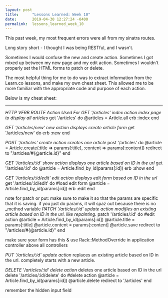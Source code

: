 ```yaml
---
layout: post
title:      "Lessons Learned: Week 10"
date:       2019-04-30 12:27:24 -0400
permalink:  lessons_learned_week_10
---
```


This past week, my most frequent errors were all from my sinatra routes. 

Long story short - I thought I was being RESTful, and I wasn't. 

Sometimes I would confuse the new and create action. 
Sometimes I got mixed up between my new page and my edit action.
Sometimes I wouldn't properly set the HTML forms to patch or delete. 

The most helpful thing for me to do was to extract information from the Learn.co lessons, and make my own cheat sheet.
This allowed me to be more familiar with the appropriate code and purpose of each action.

Below is my cheat sheet:

***

<em>HTTP VERB    ROUTE    Action    Used For
GET    '/articles'    index action    index page to display all articles</em>
get '/articles' do
  @articles = Article.all
  erb :index
end

<em>GET        '/articles/new'          new action      displays create article form</em>
get '/articles/new' do
  erb :new
end

<em>POST    '/articles'      create action    creates one article</em>
post '/articles' do
  @article = Article.create(:title => params[:title], :content => params[:content])
  redirect to "/articles/#{@article.id}"
end

<em>GET        '/articles/:id'    show action      displays one article based on ID in the url</em>
get '/articles/:id' do
  @article = Article.find_by_id(params[:id])
  erb :show
end

<em>GET    '/articles/:id/edit'    edit action    displays edit form based on ID in the url</em>
get '/articles/:id/edit' do  #load edit form
    @article = Article.find_by_id(params[:id])
    erb :edit
  end

note for patch or put: make sure to make it so that the params are specific that it is saving. if you just do params,
it will spaz out because there is no _method variable
<em>PATCH    '/articles/:id'    update action    modifies an existing article based on ID in the url. like repainting.</em>
patch '/articles/:id' do #edit action
  @article = Article.find_by_id(params[:id])
  @article.title = params[:title]
  @article.content = params[:content]
  @article.save
  redirect to "/articles/#{@article.id}"
end
<!--<input id="hidden" type="hidden" name="_method" value="patch">-->
make sure your form has this & use Rack::MethodOverride in application controller above all controllers

<em>PUT    '/articles/:id'    update action   </em> replaces an existing article based on ID in the url. completely starts with a new article.

<em>DELETE    '/articles/:id'    delete action</em>    deletes one article based on ID in the url
delete '/articles/:id/delete' do #delete action
  @article = Article.find_by_id(params[:id])
  @article.delete
  redirect to '/articles'
end

remember the hidden input field
<!--<input id="hidden" type="hidden" name="_method" value="delete">
  <input type="submit" value="delete">-->
